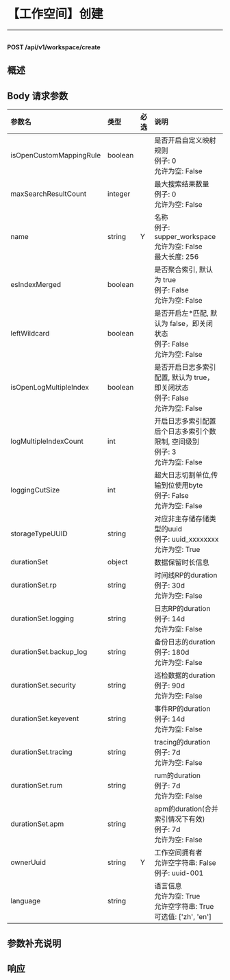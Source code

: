 # 【工作空间】创建

---

<br />**POST /api/v1/workspace/create**

## 概述




## Body 请求参数

| 参数名        | 类型     | 必选   | 说明              |
|:-----------|:-------|:-----|:----------------|
| isOpenCustomMappingRule | boolean |  | 是否开启自定义映射规则<br>例子: 0 <br>允许为空: False <br> |
| maxSearchResultCount | integer |  | 最大搜索结果数量<br>例子: 0 <br>允许为空: False <br> |
| name | string | Y | 名称<br>例子: supper_workspace <br>允许为空: False <br>最大长度: 256 <br> |
| esIndexMerged | boolean |  | 是否聚合索引, 默认为 true<br>例子: False <br>允许为空: False <br> |
| leftWildcard | boolean |  | 是否开启左*匹配, 默认为 false，即关闭状态<br>例子: False <br>允许为空: False <br> |
| isOpenLogMultipleIndex | boolean |  | 是否开启日志多索引配置, 默认为 true，即关闭状态<br>例子: False <br>允许为空: False <br> |
| logMultipleIndexCount | int |  | 开启日志多索引配置后个日志多索引个数限制, 空间级别<br>例子: 3 <br>允许为空: False <br> |
| loggingCutSize | int |  | 超大日志切割单位,传输到位使用byte<br>例子: False <br>允许为空: False <br> |
| storageTypeUUID | string |  | 对应非主存储存储类型的uuid<br>例子: uuid_xxxxxxxx <br>允许为空: True <br> |
| durationSet | object |  | 数据保留时长信息<br> |
| durationSet.rp | string |  | 时间线RP的duration<br>例子: 30d <br>允许为空: False <br> |
| durationSet.logging | string |  | 日志RP的duration<br>例子: 14d <br>允许为空: False <br> |
| durationSet.backup_log | string |  | 备份日志的duration<br>例子: 180d <br>允许为空: False <br> |
| durationSet.security | string |  | 巡检数据的duration<br>例子: 90d <br>允许为空: False <br> |
| durationSet.keyevent | string |  | 事件RP的duration<br>例子: 14d <br>允许为空: False <br> |
| durationSet.tracing | string |  | tracing的duration<br>例子: 7d <br>允许为空: False <br> |
| durationSet.rum | string |  | rum的duration<br>例子: 7d <br>允许为空: False <br> |
| durationSet.apm | string |  | apm的duration(合并索引情况下有效)<br>例子: 7d <br>允许为空: False <br> |
| ownerUuid | string | Y | 工作空间拥有者<br>允许空字符串: False <br>例子: uuid-001 <br> |
| language | string |  | 语言信息<br>允许为空: True <br>允许空字符串: True <br>可选值: ['zh', 'en'] <br> |

## 参数补充说明







## 响应
```shell
 
```




